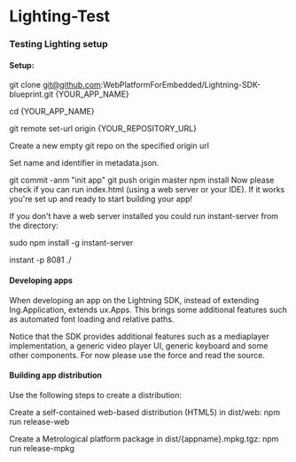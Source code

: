 # Lighting-Test
### Testing Lighting setup

#### Setup: 
git clone git@github.com:WebPlatformForEmbedded/Lightning-SDK-blueprint.git {YOUR_APP_NAME}

cd {YOUR_APP_NAME}

git remote set-url origin {YOUR_REPOSITORY_URL}

Create a new empty git repo on the specified origin url

Set name and identifier in metadata.json.

git commit -anm "init app"
git push origin master
npm install
Now please check if you can run index.html (using a web server or your IDE). If it works you're set up and ready to start building your app!

If you don't have a web server installed you could run instant-server from the directory:

sudo npm install -g instant-server

instant -p 8081 ./ 

#### Developing apps
When developing an app on the Lightning SDK, instead of extending lng.Application, extends ux.Apps. This brings some additional features such as automated font loading and relative paths.

Notice that the SDK provides additional features such as a mediaplayer implementation, a generic video player UI, generic keyboard and some other components. For now please use the force and read the source.

#### Building app distribution
Use the following steps to create a distribution:

Create a self-contained web-based distribution (HTML5) in dist/web: npm run release-web

Create a Metrological platform package in dist/{appname}.mpkg.tgz: npm run release-mpkg
